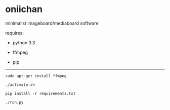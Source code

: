 oniichan
========

minimalist imageboard/mediaboard software 

requires: 

* python 3.3

* ffmpeg

* pip

----

    sudo apt-get install ffmpeg

    ./activate.sh

    pip install -r requirements.txt

    ./run.py

